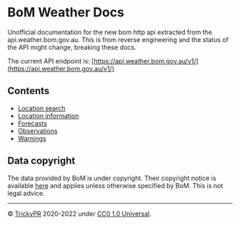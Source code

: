 # BoM Weather Docs

Unofficial documentation for the new bom http api extracted from the api.weather.bom.gov.au. This is from reverse engineering and the status of the API might change, breaking these docs.

The current API endpoint is: [https://api.weather.bom.gov.au/v1/](https://api.weather.bom.gov.au/v1/)

## Contents

- [Location search](./docs/search.md)
- [Location information](./docs/locationInformation.md)
- [Forecasts](./docs/forecasts.md)
- [Observations](./docs/observations.md)
- [Warnings](./docs/warnings.md)

## Data copyright

The data provided by BoM is under copyright. Their copyright notice is available [here](http://reg.bom.gov.au/other/copyright.shtml) and applies unless otherwise specified by BoM. This is not legal advice.

---

© [TrickyPR](https://github.com/trickypr) 2020-2022 under [CC0 1.0 Universal](https://github.com/trickypr/bom-weather-docs/blob/main/LICENSE).
